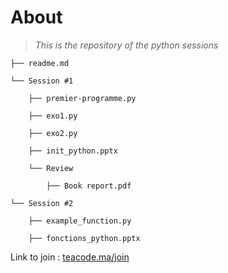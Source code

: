 # About

> *This is the repository of the python sessions*

    ├── readme.md

    └── Session #1

        ├── premier-programme.py
        
        ├── exo1.py
        
        ├── exo2.py
        
        ├── init_python.pptx
        
        └── Review
        
            ├── Book report.pdf

    └── Session #2

        ├── example_function.py
        
        ├── fonctions_python.pptx

Link to join : [teacode.ma/join](https://teacode.ma/join)

